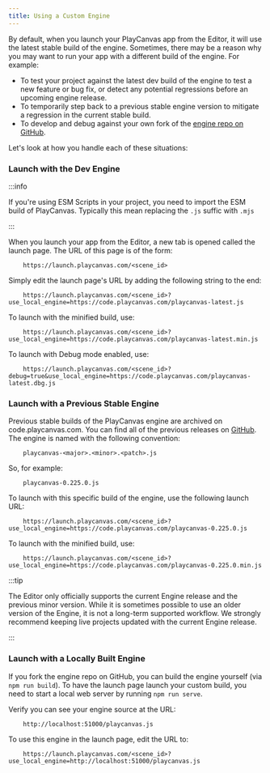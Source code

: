 ```yaml
---
title: Using a Custom Engine
---
```


By default, when you launch your PlayCanvas app from the Editor, it will use the latest stable build of the engine. Sometimes, there may be a reason why you may want to run your app with a different build of the engine. For example:

* To test your project against the latest dev build of the engine to test a new feature or bug fix, or detect any potential regressions before an upcoming engine release.
* To temporarily step back to a previous stable engine version to mitigate a regression in the current stable build.
* To develop and debug against your own fork of the [engine repo on GitHub][1].

Let's look at how you handle each of these situations:

### Launch with the Dev Engine

:::info

If you're using ESM Scripts in your project, you need to import the ESM build of PlayCanvas. Typically this mean replacing the `.js` suffic with `.mjs`

:::

When you launch your app from the Editor, a new tab is opened called the launch page. The URL of this page is of the form:

```none
    https://launch.playcanvas.com/<scene_id>
```

Simply edit the launch page's URL by adding the following string to the end:

```none
    https://launch.playcanvas.com/<scene_id>?use_local_engine=https://code.playcanvas.com/playcanvas-latest.js
```

To launch with the minified build, use:

```none
    https://launch.playcanvas.com/<scene_id>?use_local_engine=https://code.playcanvas.com/playcanvas-latest.min.js
```

To launch with Debug mode enabled, use:

```none
    https://launch.playcanvas.com/<scene_id>?debug=true&use_local_engine=https://code.playcanvas.com/playcanvas-latest.dbg.js
```

### Launch with a Previous Stable Engine

Previous stable builds of the PlayCanvas engine are archived on code.playcanvas.com. You can find all of the previous releases on [GitHub][2]. The engine is named with the following convention:

```none
    playcanvas-<major>.<minor>.<patch>.js
```

So, for example:

```none
    playcanvas-0.225.0.js
```

To launch with this specific build of the engine, use the following launch URL:

```none
    https://launch.playcanvas.com/<scene_id>?use_local_engine=https://code.playcanvas.com/playcanvas-0.225.0.js
```

To launch with the minified build, use:

```none
    https://launch.playcanvas.com/<scene_id>?use_local_engine=https://code.playcanvas.com/playcanvas-0.225.0.min.js
```

:::tip

The Editor only officially supports the current Engine release and the previous minor version. While it is sometimes possible to use an older version of the Engine, it is not a long-term supported workflow. We strongly recommend keeping live projects updated with the current Engine release.

:::

### Launch with a Locally Built Engine

If you fork the engine repo on GitHub, you can build the engine yourself (via `npm run build`). To have the launch page launch your custom build, you need to start a local web server by running `npm run serve`.

Verify you can see your engine source at the URL:

```none
    http://localhost:51000/playcanvas.js
```

To use this engine in the launch page, edit the URL to:

```none
    https://launch.playcanvas.com/<scene_id>?use_local_engine=http://localhost:51000/playcanvas.js
```

[1]: https://github.com/playcanvas/engine
[2]: https://github.com/playcanvas/engine/releases
